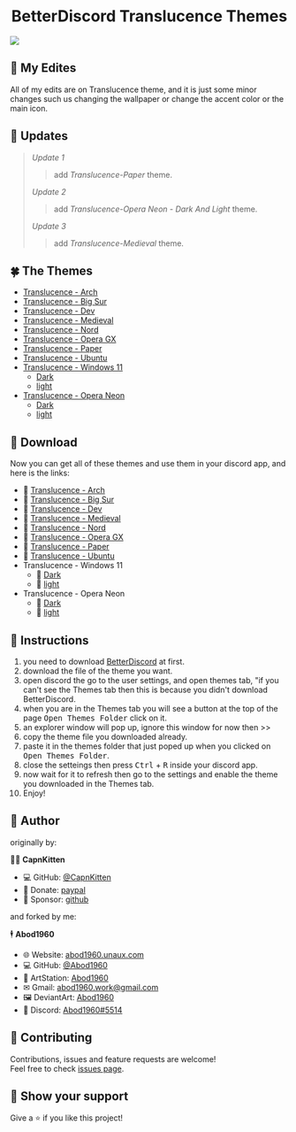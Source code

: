 <h1 align=center> BetterDiscord Translucence Themes</h1> 


![](https://i.imgur.com/CpYGiPD.png)


## 🍃 My Edites

All of my edits are on Translucence theme, and it is just some minor changes such us changing the wallpaper or change the accent color or the main icon.

## 🌾 Updates
> *Update 1*
>> add *Translucence-Paper* theme.
>
> *Update 2*
>> add *Translucence-Opera Neon - Dark And Light* theme.
>
> *Update 3*
>> add *Translucence-Medieval* theme.

## 🍀 The Themes
* [Translucence - Arch](https://github.com/Abod1960/BetterDiscord-Translucence-Themes/tree/master/Themes/Translucence-Arch)
* [Translucence - Big Sur](https://github.com/Abod1960/BetterDiscord-Translucence-Themes/tree/master/Themes/Translucence-Big%20Sur)
* [Translucence - Dev](https://github.com/Abod1960/BetterDiscord-Translucence-Themes/tree/master/Themes/Translucence-Dev)
* [Translucence - Medieval](https://github.com/Abod1960/BetterDiscord-Translucence-Themes/tree/master/Themes/Translucence-Medieval)
* [Translucence - Nord](https://github.com/Abod1960/BetterDiscord-Translucence-Themes/tree/master/Themes/Translucence-Nord)
* [Translucence - Opera GX](https://github.com/Abod1960/BetterDiscord-Translucence-Themes/tree/master/Themes/Translucence-Opera%20GX)
* [Translucence - Paper](https://github.com/Abod1960/BetterDiscord-Translucence-Themes/tree/master/Themes/Translucence-Paper)
* [Translucence - Ubuntu](https://github.com/Abod1960/BetterDiscord-Translucence-Themes/tree/master/Themes/Translucence-Ubuntu)
* [Translucence - Windows 11](https://github.com/Abod1960/BetterDiscord-Translucence-Themes/tree/master/Themes/Translucence-Windows%2011)
    * [Dark](https://github.com/Abod1960/BetterDiscord-Translucence-Themes/tree/master/Themes/Translucence-Windows%2011/Dark)
    * [light](https://github.com/Abod1960/BetterDiscord-Translucence-Themes/tree/master/Themes/Translucence-Windows%2011/light)
* [Translucence - Opera Neon](https://github.com/Abod1960/BetterDiscord-Translucence-Themes/tree/master/Themes/Translucence-Opera%20Neon)
    * [Dark](https://github.com/Abod1960/BetterDiscord-Translucence-Themes/tree/master/Themes/Translucence-Opera%20Neon/Dark)
    * [light](https://github.com/Abod1960/BetterDiscord-Translucence-Themes/tree/master/Themes/Translucence-Opera%20Neon/light)

## 🔰 Download
Now you can get all of these themes and use them in your discord app, and here is the links:
* 🔰 [Translucence - Arch](https://github.com/Abod1960/BetterDiscord-Translucence-Themes/releases/download/1.0/Translucence.-.Arch.theme.css)
* 🔰 [Translucence - Big Sur](https://github.com/Abod1960/BetterDiscord-Translucence-Themes/releases/download/1.0/Translucence.-.Big.Sur.theme.css)
* 🔰 [Translucence - Dev](https://github.com/Abod1960/BetterDiscord-Translucence-Themes/releases/download/1.0/Translucence.-.Dev.theme.css)
* 🔰 [Translucence - Medieval](https://github.com/Abod1960/BetterDiscord-Translucence-Themes/releases/download/1.0/Translucence.-.Medieval.theme.css)
* 🔰 [Translucence - Nord](https://github.com/Abod1960/BetterDiscord-Translucence-Themes/releases/download/1.0/Translucence.-.Nord.theme.css)
* 🔰 [Translucence - Opera GX](https://github.com/Abod1960/BetterDiscord-Translucence-Themes/releases/download/1.0/Translucence.-.Opera.GX.theme.css)
* 🔰 [Translucence - Paper](https://github.com/Abod1960/BetterDiscord-Translucence-Themes/releases/download/1.0/Translucence.-.Paper.theme.css)
* 🔰 [Translucence - Ubuntu](https://github.com/Abod1960/BetterDiscord-Translucence-Themes/releases/download/1.0/Translucence.-.Ubuntu.theme.css)
* Translucence - Windows 11
    * 🔰 [Dark](https://github.com/Abod1960/BetterDiscord-Translucence-Themes/releases/download/1.0/Translucence.-.Windows.11.-.Dark.theme.css)
    * 🔰 [light](https://github.com/Abod1960/BetterDiscord-Translucence-Themes/releases/download/1.0/Translucence.-.Windows.11.-.light.theme.css)
* Translucence - Opera Neon
    * 🔰 [Dark](https://github.com/Abod1960/BetterDiscord-Translucence-Themes/releases/download/1.0/Translucence.-.Opera.Neon.-.Dark.theme.css)
    * 🔰 [light](https://github.com/Abod1960/BetterDiscord-Translucence-Themes/releases/download/1.0/Translucence.-.Opera.Neon.-.Light.theme.css)

## 🧾 Instructions

1. you need to download [BetterDiscord](https://betterdiscord.app) at first.
2. download the file of the theme you want.
3. open discord the go to the user settings, and open themes tab, "if you can't see the Themes tab then this is because you didn't download BetterDiscord.
4. when you are in the Themes tab you will see a button at the top of the page <kbd> Open Themes Folder</kbd> click on it.
5. an explorer window will pop up, ignore this window for now then >>
6. copy the theme file you downloaded already.
7. paste it in the themes folder that just poped up when you clicked on <kbd> Open Themes Folder</kbd>.
8. close the setteings then press <kbd>Ctrl</kbd> + <kbd>R</kbd> inside your discord app.
9. now wait for it to refresh then go to the settings and enable the theme you downloaded in the Themes tab.
10. Enjoy!


## 👤 Author

originally by:

🧍‍♂️ **CapnKitten**

* 💻 GitHub: [@CapnKitten](https://github.com/CapnKitten)
*  💸 Donate: [paypal](https://paypal.me/capnkitten)
*  🌹 Sponsor: [github](https://github.com/sponsors/CapnKitten) 

and forked by me:

🕴 **Abod1960**

* 🌐 Website: [abod1960.unaux.com](http://abod1960.unaux.com)
* 💻 GitHub: [@Abod1960](https://github.com/Abod1960)
* 🎨 ArtStation: [Abod1960](https://www.artstation.com/abod1960)
*  ✉ Gmail: [abod1960.work@gmail.com](abod1960.work@gmail.com)
*   🖼 DeviantArt: [Abod1960](https://www.deviantart.com/abod1960)
*   💬 Discord: [Abod1960#5514](https://discord.com/users/750369816279253083)<br>

## 🤝 Contributing

Contributions, issues and feature requests are welcome!<br />Feel free to check [issues page](https://github.com/Abod1960/BetterDiscord-Translucence-Themes/issues). 

## 🌟 Show your support

Give a ⭐️ if you like this project!
